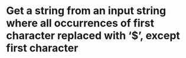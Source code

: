 <H1>Get a string from an input string where all occurrences of first character replaced with ‘$’, except first character </H1>

